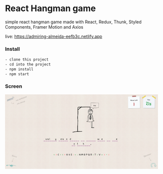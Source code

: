 # React Hangman game

simple react hangman game made with React, Redux, Thunk, Styled Components, Framer Motion and Axios

live: https://admiring-almeida-eefb3c.netlify.app

### Install

    - clone this project
    - cd into the project
    - npm install
    - npm start

### Screen

![screen1](https://raw.githubusercontent.com/dinoDanic/Hangman/main/src/img/screen1.png)
